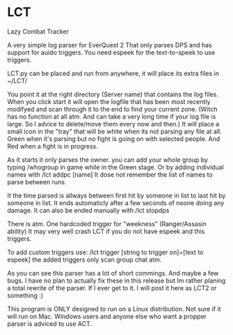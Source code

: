 LCT
===

Lazy Combat Tracker

A very simple log parser for EverQuest 2
That only parses DPS and has support for auido triggers.
You need espeek for the text-to-speek to use triggers.

LCT.py can be placed and run from anywhere, it will place its extra files in ~/LCT/

You point it at the right directory (Server name) that contains the log files.
When you click start it will open the logfile that has been most recently modifyed
and scan through it to the end to find your current zone. (Witch has no function at all atm. And can take a very long time if your log file is large. So I advice to delete/move them every now and then.)
It will place a small icon in the "tray" that will be white when its not parsing any file at all.
Green when it's parsing but no fight is going on with selected people. And Red when a fight is in progress.

As it starts it only parses the owner. you can add your whole group by typing /whogroup
in game while in the Green stage.
Or by adding individual names with /lct addpc [name]
It dose not remember the list of names to parse between runs.

It the time parsed is allways between first hit by someone in list to last hit by someone in list.
It ends automaticly after a few seconds of noone doing any damage.
It can also be ended manually with /lct stopdps

There is atm. One hardcoded trigger for "weekness" (Ranger/Assasin ability)
It may very well crash LCT if you do not have espeek and this triggers.

To add custom triggers use: /lct trigger [string to trigger on]=[text to espeek]
the added triggers only scan group chat atm.

As you can see this parser has a lot of short commings. And maybe a few bugs.
I have no plan to actually fix these in this release but Im rather planing a total rewrite of the parser.
If I ever get to it. I will post it here as LCT2 or something :)

This program is ONLY designed to run on a Linux distribution.
Not sure if it will run on Mac. Windows users and anyone else who want a propper parser is adviced to use ACT.
